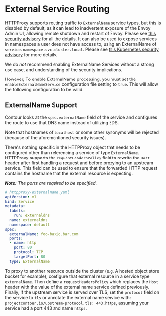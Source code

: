 # External Service Routing

HTTPProxy supports routing traffic to `ExternalName` service types, but this is disabled by default, as it can lead
to inadvertent exposure of the Envoy Admin UI, allowing remote shutdown and restart of Envoy.
Please see [this security advisory](https://github.com/projectsesame/sesame/security/advisories/GHSA-5ph6-qq5x-7jwc) for all the details.
It can also be used to expose services in namespaces a user does not have access to, using an ExternalName of `service.namespace.svc.cluster.local`.
Please see [this Kubernetes security advisory](https://github.com/kubernetes/kubernetes/issues/103675) for more details.

We do *not* recommend enabling ExternalName Services without a strong use case, and understanding of the security implications.

However, To enable ExternalName processing, you must set the `enableExternalNameService` configuration file setting to `true`.
This will allow the following configuration to be valid.

## ExternalName Support

Contour looks at the `spec.externalName` field of the service and configures the route to use that DNS name instead of utilizing EDS.

Note that hostnames of `localhost` or some other synonyms will be rejected (because of the aforementioned security issues).

There's nothing specific in the HTTPProxy object that needs to be configured other than referencing a service of type `ExternalName`.
HTTPProxy supports the `requestHeadersPolicy` field to rewrite the `Host` header after first handling a request and before proxying to an upstream service.
This field can be used to ensure that the forwarded HTTP request contains the hostname that the external resource is expecting.

_**Note:** The ports are required to be specified._

```yaml
# httpproxy-externalname.yaml
apiVersion: v1
kind: Service
metadata:
  labels:
    run: externaldns
  name: externaldns
  namespace: default
spec:
  externalName: foo-basic.bar.com
  ports:
  - name: http
    port: 80
    protocol: TCP
    targetPort: 80
  type: ExternalName
```

To proxy to another resource outside the cluster (e.g. A hosted object store bucket for example), configure that external resource in a service type `externalName`.
Then define a `requestHeadersPolicy` which replaces the `Host` header with the value of the external name service defined previously.
Finally, if the upstream service is served over TLS, set the `protocol` field on the service to `tls` or annotate the external name service with: `projectcontour.io/upstream-protocol.tls: 443,https`, assuming your service had a port 443 and name `https`.
